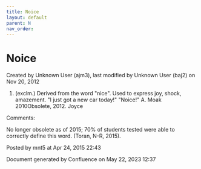 ```yaml
---
title: Noice
layout: default
parent: N
nav_order:
---
```


# Noice

Created by  Unknown User (ajm3), last modified by  Unknown User (baj2) on Nov 20, 2012

1. (exclm.) Derived from the word &quot;nice&quot;. Used to express joy, shock, amazement. &quot;I just got a new car today!&quot; &quot;Noice!&quot; A. Moak 2010Obsolete, 2012. Joyce

Comments:

No longer obsolete as of 2015; 70% of students tested were able to correctly define this word. (Toran, N-R, 2015). 

Posted by mnt5 at Apr 24, 2015 22:43

Document generated by Confluence on May 22, 2023 12:37


